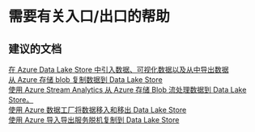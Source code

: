 <properties
    pageTitle="I need help with ingress/egress"
    description="需要有关入口/出口的帮助"
    service="Microsoft.DataLakeStore"
    resource="accounts"
    authors="wmeng-msft"
    displayOrder="1"
    selfHelpType="resource"
    supportTopicIds=""
    resourceTags=""
    productPesIds=""
    cloudEnvironments="public"
/>


# 需要有关入口/出口的帮助

## **建议的文档**
[在 Azure Data Lake Store 中引入数据、可视化数据以及从中导出数据](https://azure.microsoft.com/documentation/articles/data-lake-store-data-scenarios/)<br>
[从 Azure 存储 blob 复制数据到 Data Lake Store](https://azure.microsoft.com/documentation/articles/data-lake-store-copy-data-azure-storage-blob/)<br>
[使用 Azure Stream Analytics 从 Azure 存储 Blob 流处理数据到 Data Lake Store。](https://azure.microsoft.com/documentation/articles/data-lake-store-stream-analytics/)<br>
[使用 Azure 数据工厂将数据移入和移出 Data Lake Store](https://azure.microsoft.com/documentation/articles/data-factory-azure-datalake-connector/)<br>
[使用 Azure 导入导出服务脱机复制到 Data Lake Store](https://azure.microsoft.com/documentation/articles/data-lake-store-offline-bulk-data-upload/)



<!--HONumber=Oct16_HO3-->


